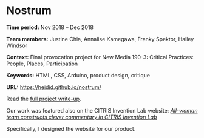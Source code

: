 # Nostrum

**Time period:** Nov 2018 – Dec 2018

**Team members:** Justine Chia, Annalise Kamegawa, Franky Spektor, Hailey Windsor

**Context:** Final provocation project for New Media 190-3: Critical Practices: People, Places, Participation

**Keywords:** HTML, CSS, Arduino, product design, critique

**URL:** https://heidid.github.io/nostrum/



Read the [full project write-up](nostrum/nostrum.pdf).

Our work was featured also on the CITRIS Invention Lab website: _[All-woman team constructs clever commentary in CITRIS Invention Lab](https://citris-uc.org/all-woman-team-constructs-clever-commentary-in-citris-invention-lab/)_

Specifically, I designed the website for our product.
